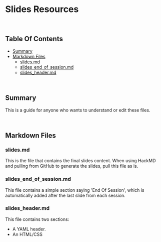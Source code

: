 # Slides Resources

<br/>

## Table Of Contents

- [Summary](#Summary)
- [Markdown Files](#Markdown-Files.md)
  - [slides.md](#Slides.md)
  - [slides_end_of_session.md](#slides_end_of_session.md)
  - [slides_header.md](#slides_header.md)
  
<br/>

## Summary

This is a guide for anyone who wants to understand or edit these files.

<br/>

## Markdown Files

### slides.md

This is the file that contains the final slides content.
When using HackMD and pulling from GitHub to generate the slides, pull this file as is.

### slides_end_of_session.md

This file contains a simple section saying 'End Of Session', which is automatically added after the last slide from each session.

### slides_header.md

This file contains two sections:

- A YAML header.
- An HTML/CSS <style> section.

<br/>

The YAML header carries information regarding:

- The title of the HTML document that will be generated by HackMD (this will be reflected as the title of the slides page that opens on your web browser).
- The theme of the slides (which mostly affects the background color). Do note that, if there is a background image, it will sit on top of the original background.

The HTML/CSS <style> section carries information regarding:
  
- The font size of the whole slide presentation.
- The background for the whole slide presentation. In this case, it features an address that is recognised by HackMD as a reference to an image, which happens to be a white background with an **Elixir** logo on the bottom left. The background is set to cover each slide entorely.
